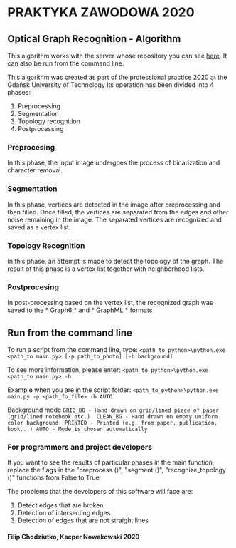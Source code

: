 # PRAKTYKA ZAWODOWA 2020

## Optical Graph Recognition - Algorithm

This algorithm works with the server whose repository you can see [here](https://github.com/Praktyka-Zawodowa-2020/optical_graph_recognition_server).
It can also be run from the command line.

This algorithm was created as part of the professional practice 2020 at the Gdańsk University of Technology
Its operation has been divided into 4 phases:
1. Preprocessing
2. Segmentation
3. Topology recognition
4. Postprocessing

### Preprocesing

In this phase, the input image undergoes the process of binarization and character removal. 

### Segmentation

In this phase, vertices are detected in the image after preprocessing and then filled. Once filled, the vertices are separated from the edges and other noise remaining in the image. The separated vertices are recognized and saved as a vertex list.

### Topology Recognition

In this phase, an attempt is made to detect the topology of the graph. The result of this phase is a vertex list together with neighborhood lists.

### Postprocesing

In post-processing based on the vertex list, the recognized graph was saved to the * Graph6 * and * GraphML * formats

## Run from the command line

To run a script from the command line, type:
`<path_to_python>\python.exe <path_to main.py> [-p path_to_photo] [-b background]`

To see more information, please enter:
`<path_to_python>\python.exe <path_to main.py> -h`
 
Example when you are in the script folder:
`<path_to_python>\python.exe main.py -p <path_fo_file> -b AUTO`

Background mode
`GRID_BG - Hand drawn on grid/lined piece of paper (grid/lined notebook etc.) 
CLEAN_BG - Hand drawn on empty uniform color background 
PRINTED - Printed (e.g. from paper, publication, book...)
AUTO - Mode is chosen automatically`


### For programmers and project developers
If you want to see the results of particular phases in the main function, replace the flags in the "preprocess ()", "segment ()", "recognize_topology ()" functions from False to True

The problems that the developers of this software will face are:
1. Detect edges that are broken.
2. Detection of intersecting edges.
3. Detection of edges that are not straight lines

#### Filip Chodziutko, Kacper Nowakowski 2020
